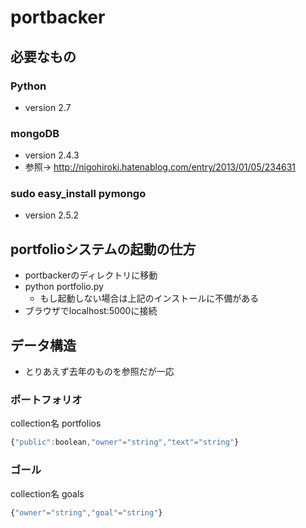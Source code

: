 # portbacker

## 必要なもの

### Python
* version 2.7

### mongoDB
* version 2.4.3
* 参照→ http://nigohiroki.hatenablog.com/entry/2013/01/05/234631

### sudo easy_install pymongo
* version 2.5.2

## portfolioシステムの起動の仕方
* portbackerのディレクトリに移動
* python portfolio.py
  * もし起動しない場合は上記のインストールに不備がある
* ブラウザでlocalhost:5000に接続

## データ構造
* とりあえず去年のものを参照だが一応

### ポートフォリオ 

collection名 portfolios

```javascript
{"public":boolean,"owner"="string","text"="string"}
```

### ゴール
collection名 goals

```javascript
{"owner"="string","goal"="string"}
```

